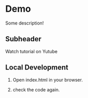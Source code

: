 # Demo

Some description!

## Subheader

Watch tutorial on Yutube

## Local Development

1. Open index.html in your browser.

2. check the code again.